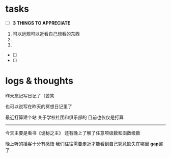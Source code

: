 # tasks
- [ ] **3 THINGS TO APPRECIATE**
1. 可以远观可以近看自己想看的东西
2. 
3. 
- [ ] 
- [ ] 


# logs & thoughts
昨天忘记写日记了（苦笑

也可以说写在昨天的冥想日记里了

最近打算建个站
关于学校社团和俱乐部的
目前也仅仅是打算

---

今天主要是看书《诡秘之主》
还有晚上了解了任意项级数和函数级数

晚上听的播客十分有感悟
我们往往需要走近才能看到自己究竟缺失在哪里
**gap**罢了



